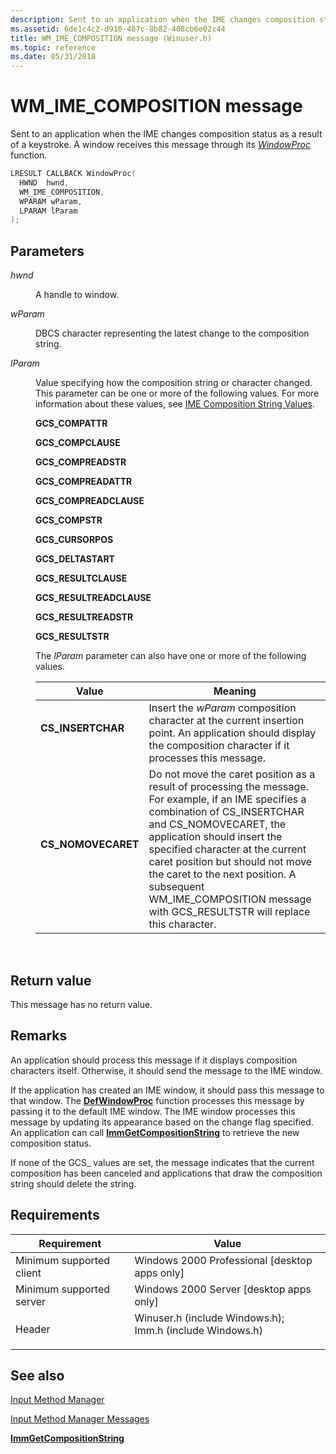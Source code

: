 ```yaml
---
description: Sent to an application when the IME changes composition status as a result of a keystroke. A window receives this message through its WindowProc function.
ms.assetid: 6de1c4c2-d910-487c-8b82-408cb6e02c44
title: WM_IME_COMPOSITION message (Winuser.h)
ms.topic: reference
ms.date: 05/31/2018
---
```


# WM\_IME\_COMPOSITION message

Sent to an application when the IME changes composition status as a result of a keystroke. A window receives this message through its [*WindowProc*](/previous-versions/windows/desktop/legacy/ms633573(v=vs.85)) function.


```C++
LRESULT CALLBACK WindowProc(
  HWND  hwnd,     
  WM_IME_COMPOSITION,   
  WPARAM wParam,
  LPARAM lParam          
);
```



## Parameters

<dl> <dt>

*hwnd* 
</dt> <dd>

A handle to window.

</dd> <dt>

*wParam* 
</dt> <dd>

DBCS character representing the latest change to the composition string.

</dd> <dt>

*lParam* 
</dt> <dd>

Value specifying how the composition string or character changed. This parameter can be one or more of the following values. For more information about these values, see [IME Composition String Values](ime-composition-string-values.md).

<dl><span id="GCS_COMPATTR"></span><span id="gcs_compattr"></span><dt>

**GCS\_COMPATTR**
</dt><span id="GCS_COMPCLAUSE"></span><span id="gcs_compclause"></span><dt>

**GCS\_COMPCLAUSE**
</dt><span id="GCS_COMPREADSTR"></span><span id="gcs_compreadstr"></span><dt>

**GCS\_COMPREADSTR**
</dt><span id="GCS_COMPREADATTR"></span><span id="gcs_compreadattr"></span><dt>

**GCS\_COMPREADATTR**
</dt><span id="GCS_COMPREADCLAUSE"></span><span id="gcs_compreadclause"></span><dt>

**GCS\_COMPREADCLAUSE**
</dt><span id="GCS_COMPSTR"></span><span id="gcs_compstr"></span><dt>

**GCS\_COMPSTR**
</dt><span id="GCS_CURSORPOS"></span><span id="gcs_cursorpos"></span><dt>

**GCS\_CURSORPOS**
</dt><span id="GCS_DELTASTART"></span><span id="gcs_deltastart"></span><dt>

**GCS\_DELTASTART**
</dt><span id="GCS_RESULTCLAUSE"></span><span id="gcs_resultclause"></span><dt>

**GCS\_RESULTCLAUSE**
</dt><span id="GCS_RESULTREADCLAUSE"></span><span id="gcs_resultreadclause"></span><dt>

**GCS\_RESULTREADCLAUSE**
</dt><span id="GCS_RESULTREADSTR"></span><span id="gcs_resultreadstr"></span><dt>

**GCS\_RESULTREADSTR**
</dt><span id="GCS_RESULTSTR"></span><span id="gcs_resultstr"></span><dt>

**GCS\_RESULTSTR**
</dt> </dl>

The *lParam* parameter can also have one or more of the following values.



| Value                                                                                                                                                            | Meaning                                                                                                                                                                                                                                                                                                                                                                                                   |
|------------------------------------------------------------------------------------------------------------------------------------------------------------------|-----------------------------------------------------------------------------------------------------------------------------------------------------------------------------------------------------------------------------------------------------------------------------------------------------------------------------------------------------------------------------------------------------------|
| <span id="CS_INSERTCHAR"></span><span id="cs_insertchar"></span><dl> <dt>**CS\_INSERTCHAR**</dt> </dl>    | Insert the *wParam* composition character at the current insertion point. An application should display the composition character if it processes this message.<br/>                                                                                                                                                                                                                                |
| <span id="CS_NOMOVECARET"></span><span id="cs_nomovecaret"></span><dl> <dt>**CS\_NOMOVECARET**</dt> </dl> | Do not move the caret position as a result of processing the message. For example, if an IME specifies a combination of CS\_INSERTCHAR and CS\_NOMOVECARET, the application should insert the specified character at the current caret position but should not move the caret to the next position. A subsequent WM\_IME\_COMPOSITION message with GCS\_RESULTSTR will replace this character.<br/> |



 

</dd> </dl>

## Return value

This message has no return value.

## Remarks

An application should process this message if it displays composition characters itself. Otherwise, it should send the message to the IME window.

If the application has created an IME window, it should pass this message to that window. The [**DefWindowProc**](/windows/desktop/api/winuser/nf-winuser-defwindowproca)  function processes this message by passing it to the default IME window. The IME window processes this message by updating its appearance based on the change flag specified. An application can call [**ImmGetCompositionString**](/windows/desktop/api/Imm/nf-imm-immgetcompositionstringa) to retrieve the new composition status.

If none of the GCS\_ values are set, the message indicates that the current composition has been canceled and applications that draw the composition string should delete the string.

## Requirements



| Requirement | Value |
|-------------------------------------|-------------------------------------------------------------------------------------------------------------------------------------------------------------------------------------------|
| Minimum supported client<br/> | Windows 2000 Professional \[desktop apps only\]<br/>                                                                                                                                |
| Minimum supported server<br/> | Windows 2000 Server \[desktop apps only\]<br/>                                                                                                                                      |
| Header<br/>                   | <dl> <dt>Winuser.h (include Windows.h); </dt> <dt>Imm.h (include Windows.h)</dt> </dl> |



## See also

<dl> <dt>

[Input Method Manager](input-method-manager.md)
</dt> <dt>

[Input Method Manager Messages](input-method-manager-messages.md)
</dt> <dt>

[**ImmGetCompositionString**](/windows/desktop/api/Imm/nf-imm-immgetcompositionstringa)
</dt> </dl>

 

 
